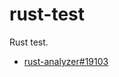 # rust-test

Rust test.

- [rust-analyzer#19103](https://github.com/rust-lang/rust-analyzer/issues/19103)
